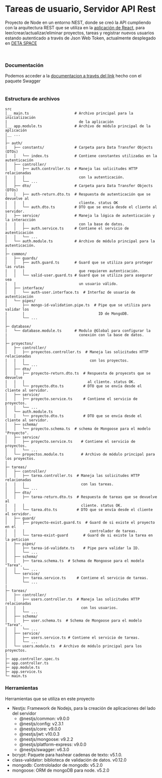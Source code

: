 # Tareas de usuario, Servidor API Rest

Proyecto de Node en un entorno NEST, donde se creó la API cumpliendo con la arquitectura REST que se utiliza en la [aplicación de React](https://github.com/Leonardo-G/react-administrador-proyectos), para leer/crear/actualizar/eliminar proyectos, tareas y registrar nuevos usuarios estando autenticado a través de Json Web Token, actualmente desplegado en [DETA SPACE](https://deta.space/)

<br/>

### Documentación
Podemos acceder a la [documentacion a través del link](https://nodeapicliente-1-o2897855.deta.app/docs) hecho con el paquete Swagger
<br/>
<br/>
### Estructura de archivos

```
src
│__ main.ts                     # Archivo principal para la inicialización 
|                                 de la aplicación 
│__ app.module.ts               # Archivo de módulo principal de la aplicación
│__ ...
│   
├─ auth/
|   ├── constants/              # Carpeta para Data Transfer Objects (DTOs)
│   │   └── index.ts            # Contiene constantes utilizadas en la autenticación
│   ├── controller/             
│   │   ├── auth.controller.ts  # Maneja las solicitudes HTTP relacionadas
|   |   |                         con la autenticación.
│   │   └── ...
│   ├── dto/                    # Carpeta para Data Transfer Objects (DTOs)
│   │   ├── auth-return.dto.ts  # Respuesta de autenticación que se devuelve al 
|   |   |                         cliente. status OK
│   │   └── auth.dto.ts         # DTO que se envía desde el cliente al servidor.
│   ├── service/                # Maneja la lógica de autenticación y la interacción 
|   |   |                         con la base de datos.
│   │   ├── auth.service.ts     # Contiene el servicio de autenticación
│   │   └── ...
│   └── auth.module.ts          # Archivo de módulo principal para la autenticación.
│
├─ common/
|   ├── guards/              
│   │   ├── auth.guard.ts       # Guard que se utiliza para proteger las rutas 
|   |   |                         que requieren autenticación.
│   │   └── valid-user.guard.ts # Guard que se utiliza para asegurar sea 
|   |                             un usuario válido.
│   ├── interface/
│   │   └── auth-user.interface.ts  # Interfaz de usuario de autenticación
│   └── pipes/                    
│       ├── mongo-id-validation.pipe.ts  # Pipe que se utiliza para validar los 
|       |                                  ID de MongoDB.
│       └── ...
│
├─ database/
|   └── database.module.ts      # Modulo @Global para configurar la 
|                                 conexión con la base de datos.
│
├─ proyectos/
│   ├── controller/             
│   │   ├── proyectos.controller.ts  # Maneja las solicitudes HTTP relacionadas
|   |   |                              con los proyectos.
│   │   └── ...
│   ├── dto/                    
│   │   ├── proyecto-return.dto.ts  # Respuesta de proyecots que se devuelve 
|   |   |                             al cliente. status OK.
│   │   └── proyecto.dto.ts         # DTO que se envía desde el cliente al servidor.
│   ├── service/                
│   │   ├── proyecto.service.ts     # Contiene el servicio de proyectos.
│   │   └── ...
│   └── auth.module.ts         
│   │   └── proyecto.dto.ts         # DTO que se envía desde el cliente al servidor.
│   ├── schema/                
│   │   └── proyecto.schema.ts  # schema de Mongoose para el modelo "Proyecto".
│   ├── service/                
│   │   ├── proyecto.service.ts    # Contiene el servicio de proyectos.
│   │   └── ...
│   └── proyectos.module.ts        # Archivo de módulo principal para los proyectos.
│
├─ tareas/
│   ├── controller/             
│   │   ├── tarea.controller.ts  # Maneja las solicitudes HTTP relacionadas
|   |   |                          con las tareas.
│   │   └── ...
│   ├── dto/                    
│   │   ├── tarea-return.dto.ts  # Respuesta de tareas que se devuelve al 
|   |   |                          cliente. status OK.
│   │   └── tarea.dto.ts         # DTO que se envía desde el cliente al servidor.
│   ├── guard/                
│   │   ├── proyecto-exist.guard.ts  # Guard de si existe el proyecto en el 
|   |   |                              controlador de tareas.
│   │   └── tarea-exist-guard       # Guard de si existe la tarea en la peticion
│   ├── pipes/                
│   │   ├── tarea-id-validate.ts    # Pipe para validar la ID.
│   │   └── ...
│   ├── schema/
│   │   ├── tarea.schema.ts  # Schema de Mongoose para el modelo "Tarea".
│   │   └── ...
│   └── service/
│       ├── tarea.service.ts     # Contiene el servicio de tareas.
│       └── ...
|
├─ tareas/
│   ├── controller/             
│   │   ├── users.controller.ts  # Maneja las solicitudes HTTP relacionadas 
|   |   |                          con los usuarios.
│   │   └── ...
│   ├── schema/
│   │   ├── user.schema.ts  # Schema de Mongoose para el modelo "Tarea".
│   │   └── ...
│   ├── service/
│   │   ├── users.service.ts # Contiene el servicio de tareas.
│   │   └── ...
│   └── users.module.ts  # Archivo de módulo principal para los proyectos.
|
├─ app.controller.spec.ts
├─ app.controller.ts
├─ app.module.ts
├─ app.service.ts
└─ main.ts
```

### Herramientas

Herramientas que se utiliza en este proyecto

- Nestjs: Framework de Nodejs, para la creación de aplicaciones del lado del servidor
  - @nestjs/common: v9.0.0
  - @nestjs/config: v2.3.1
  - @nestjs/core: v9.0.0
  - @nestjs/jwt: v10.0.3
  - @nestjs/mongoose: v9.2.2
  - @nestjs/platform-express: v9.0.0
  - @nestjs/swagger: v6.3.0
- bcrypt: Paquete para hashear cadenas de texto: v5.1.0.
- class-validator: biblioteca de validación de datos. v0.12.0
- mongodb: Contrololador de mongodb: v5.2.0
- mongoose: ORM de mongoDB para node. v5.2.0 

